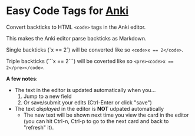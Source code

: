 # Easy Code Tags for [Anki](https://apps.ankiweb.net/)

Convert backticks to HTML `<code>` tags in the Anki editor.

This makes the Anki editor parse backticks as Markdown.

Single backticks (\`x == 2\`) will be converted like so `<code>x == 2</code>`.

Triple backticks (\`\`\`x == 2\`\`\`) will be coverted like so `<pre><code>x == 2</pre></code>`.

**A few notes**:

- The text in the editor is updated automatically when you...
  1. Jump to a new field
  2. Or save/submit your edits (Ctrl-Enter or click "save")
- The text _displayed_ in the editor is **NOT** udpated automatically
  - The new text will be shown next time you view the card in the editor (you can hit Ctrl-n, Ctrl-p to go to the next card and back to "refresh" it). 
